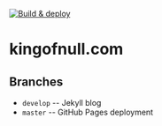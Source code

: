 [![Build & deploy](https://github.com/kashishgrover/kingofnull.com/actions/workflows/gh-pages-deploy.yml/badge.svg?branch=develop)](https://github.com/kashishgrover/kingofnull.com/actions/workflows/gh-pages-deploy.yml)

# kingofnull.com

## Branches

- `develop` -- Jekyll blog
- `master` -- GitHub Pages deployment
